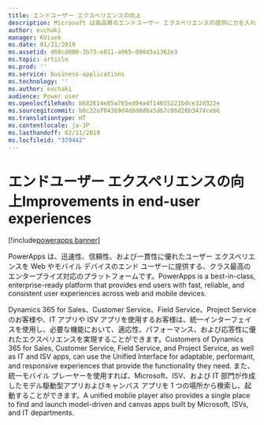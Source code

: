 ```yaml
---
title: エンドユーザー エクスペリエンスの向上
description: Microsoft は高品質のエンドユーザー エクスペリエンスの提供に力を入れてきました。
author: evchaki
manager: KVivek
ms.date: 01/21/2019
ms.assetid: d68cd080-3b73-e811-a965-000d3a1362e3
ms.topic: article
ms.prod: ''
ms.service: business-applications
ms.technology: ''
ms.author: evchaki
audience: Power user
ms.openlocfilehash: b682614e85a765ed04a4f14655221bdce32d322e
ms.sourcegitcommit: b0c22af04369d4d8d0d0a5d67c06d26b3474ceb6
ms.translationtype: HT
ms.contentlocale: ja-JP
ms.lasthandoff: 02/11/2019
ms.locfileid: "379442"
---
```

# <a name="improvements-in-end-user-experiences"></a><span data-ttu-id="ebe41-103">エンドユーザー エクスペリエンスの向上</span><span class="sxs-lookup"><span data-stu-id="ebe41-103">Improvements in end-user experiences</span></span>


[!include[powerapps banner](../includes/powerapps.md)]

<span data-ttu-id="ebe41-104">PowerApps は、迅速性、信頼性、および一貫性に優れたユーザー エクスペリエンスを Web やモバイル デバイスのエンド ユーザーに提供する、クラス最高のエンタープライズ対応のプラットフォームです。</span><span class="sxs-lookup"><span data-stu-id="ebe41-104">PowerApps is a best-in-class, enterprise-ready platform that provides end users with fast, reliable, and consistent user experiences across web and mobile devices.</span></span>

<span data-ttu-id="ebe41-105">Dynamics 365 for Sales、Customer Service、Field Service、Project Service のお客様や、IT アプリや ISV アプリを使用するお客様は、統一インターフェイスを使用し、必要な機能において、適応性、パフォーマンス、および応答性に優れたエクスペリエンスを実現することができます。</span><span class="sxs-lookup"><span data-stu-id="ebe41-105">Customers of Dynamics 365 for Sales, Customer Service, Field Service, and Project Service, as well as IT and ISV apps, can use the Unified Interface for adaptable, performant, and responsive experiences that provide the functionality they need.</span></span> <span data-ttu-id="ebe41-106">また、統一モバイル プレーヤーを使用すれば、Microsoft、ISV、および IT 部門が作成したモデル駆動型アプリおよびキャンバス アプリを 1 つの場所から検索し、起動することができます。</span><span class="sxs-lookup"><span data-stu-id="ebe41-106">A unified mobile player also provides a single place to find and launch model-driven and canvas apps built by Microsoft, ISVs, and IT departments.</span></span>